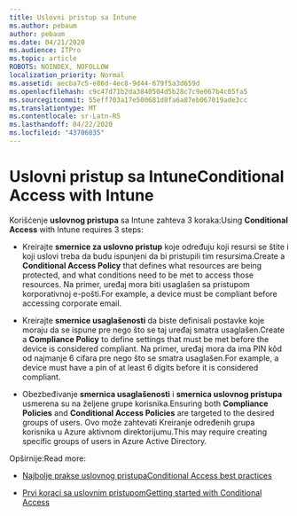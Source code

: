 ```yaml
---
title: Uslovni pristup sa Intune
ms.author: pebaum
author: pebaum
ms.date: 04/21/2020
ms.audience: ITPro
ms.topic: article
ROBOTS: NOINDEX, NOFOLLOW
localization_priority: Normal
ms.assetid: aecba7c5-e86d-4ec8-9d44-679f5a3d659d
ms.openlocfilehash: c9c47d71b2da3840504d5b28c7c9e067b4c05fa5
ms.sourcegitcommit: 55eff703a17e500681d8fa6a87eb067019ade3cc
ms.translationtype: MT
ms.contentlocale: sr-Latn-RS
ms.lasthandoff: 04/22/2020
ms.locfileid: "43706035"
---
```

# <a name="conditional-access-with-intune"></a><span data-ttu-id="5e231-102">Uslovni pristup sa Intune</span><span class="sxs-lookup"><span data-stu-id="5e231-102">Conditional Access with Intune</span></span>

<span data-ttu-id="5e231-103">Korišćenje **uslovnog pristupa** sa Intune zahteva 3 koraka:</span><span class="sxs-lookup"><span data-stu-id="5e231-103">Using **Conditional Access** with Intune requires 3 steps:</span></span> 
  
- <span data-ttu-id="5e231-104">Kreirajte **smernice za uslovno pristup** koje određuju koji resursi se štite i koji uslovi treba da budu ispunjeni da bi pristupili tim resursima.</span><span class="sxs-lookup"><span data-stu-id="5e231-104">Create a **Conditional Access Policy** that defines what resources are being protected, and what conditions need to be met to access those resources.</span></span> <span data-ttu-id="5e231-105">Na primer, uređaj mora biti usaglašen sa pristupom korporativnoj e-pošti.</span><span class="sxs-lookup"><span data-stu-id="5e231-105">For example, a device must be compliant before accessing corporate email.</span></span> 
    
- <span data-ttu-id="5e231-106">Kreirajte **smernice usaglašenosti** da biste definisali postavke koje moraju da se ispune pre nego što se taj uređaj smatra usaglašen.</span><span class="sxs-lookup"><span data-stu-id="5e231-106">Create a **Compliance Policy** to define settings that must be met before the device is considered compliant.</span></span> <span data-ttu-id="5e231-107">Na primer, uređaj mora da ima PIN kôd od najmanje 6 cifara pre nego što se smatra usaglašen.</span><span class="sxs-lookup"><span data-stu-id="5e231-107">For example, a device must have a pin of at least 6 digits before it is considered compliant.</span></span> 
    
- <span data-ttu-id="5e231-108">Obezbeđivanje **smernica usaglašenosti** i **smernica uslovnog pristupa** usmerena su na željene grupe korisnika.</span><span class="sxs-lookup"><span data-stu-id="5e231-108">Ensuring both **Compliance Policies** and **Conditional Access Policies** are targeted to the desired groups of users.</span></span> <span data-ttu-id="5e231-109">Ovo može zahtevati Kreiranje određenih grupa korisnika u Azure aktivnom direktorijumu.</span><span class="sxs-lookup"><span data-stu-id="5e231-109">This may require creating specific groups of users in Azure Active Directory.</span></span> 
    
<span data-ttu-id="5e231-110">Opširnije:</span><span class="sxs-lookup"><span data-stu-id="5e231-110">Read more:</span></span>
  
- [<span data-ttu-id="5e231-111">Najbolje prakse uslovnog pristupa</span><span class="sxs-lookup"><span data-stu-id="5e231-111">Conditional Access best practices</span></span>](https://docs.microsoft.com/azure/active-directory/conditional-access/best-practices)
    
- [<span data-ttu-id="5e231-112">Prvi koraci sa uslovnim pristupom</span><span class="sxs-lookup"><span data-stu-id="5e231-112">Getting started with Conditional Access </span></span>](https://docs.microsoft.com/azure/active-directory/active-directory-conditional-access-azure-portal-get-started)
    

